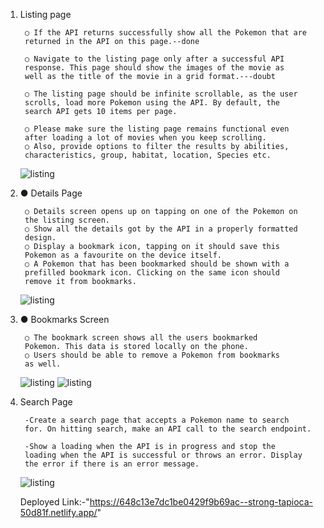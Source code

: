 1. Listing page


        ○ If the API returns successfully show all the Pokemon that are
        returned in the API on this page.--done

        ○ Navigate to the listing page only after a successful API
        response. This page should show the images of the movie as
        well as the title of the movie in a grid format.---doubt

        ○ The listing page should be infinite scrollable, as the user
        scrolls, load more Pokemon using the API. By default, the
        search API gets 10 items per page.

        ○ Please make sure the listing page remains functional even
        after loading a lot of movies when you keep scrolling.
        ○ Also, provide options to filter the results by abilities,
        characteristics, group, habitat, location, Species etc.

        
        
      <img src="https://github.com/masai-course/Ankit_fw19_0178/assets/103572350/39405ac5-5da5-43f2-99da-fd3e616e5be6" alt="listing"/>
      
2. ● Details Page


        ○ Details screen opens up on tapping on one of the Pokemon on
        the listing screen.
        ○ Show all the details got by the API in a properly formatted
        design.
        ○ Display a bookmark icon, tapping on it should save this
        Pokemon as a favourite on the device itself.
        ○ A Pokemon that has been bookmarked should be shown with a
        prefilled bookmark icon. Clicking on the same icon should
        remove it from bookmarks.

    <img src="https://github.com/masai-course/Ankit_fw19_0178/assets/103572350/4e2b034c-5bc1-4b1d-8bda-6f0b544ac765" alt="listing"/>
    

3. ● Bookmarks Screen

        ○ The bookmark screen shows all the users bookmarked
        Pokemon. This data is stored locally on the phone.
        ○ Users should be able to remove a Pokemon from bookmarks
        as well.

    <img src="https://github.com/masai-course/Ankit_fw19_0178/assets/103572350/e271d8bc-b78d-4f1c-abfb-c793aae2537a" alt="listing"/>
    <img src="https://github.com/masai-course/Ankit_fw19_0178/assets/103572350/786313f5-4a58-4592-b3cf-365f95b1ba98" alt="listing"/>

4. Search Page

        -Create a search page that accepts a Pokemon name to search
        for. On hitting search, make an API call to the search endpoint.

        -Show a loading when the API is in progress and stop the
        loading when the API is successful or throws an error. Display
        the error if there is an error message.
        
     <img src="https://github.com/masai-course/Ankit_fw19_0178/assets/103572350/8175369a-e095-43c5-af8b-b778537dbeea" alt="listing"/>
   
   Deployed Link:-"https://648c13e7dc1be0429f9b69ac--strong-tapioca-50d81f.netlify.app/"

